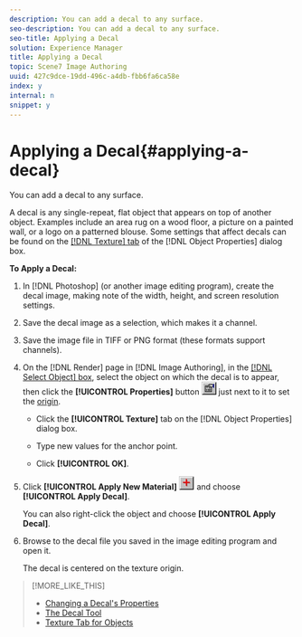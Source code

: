 ```yaml
---
description: You can add a decal to any surface.
seo-description: You can add a decal to any surface.
seo-title: Applying a Decal
solution: Experience Manager
title: Applying a Decal
topic: Scene7 Image Authoring
uuid: 427c9dce-19dd-496c-a4db-fbb6fa6ca58e
index: y
internal: n
snippet: y
---
```


# Applying a Decal{#applying-a-decal}

You can add a decal to any surface.

A decal is any single-repeat, flat object that appears on top of another object. Examples include an area rug on a wood floor, a picture on a painted wall, or a logo on a patterned blouse. Some settings that affect decals can be found on the [ [!DNL Texture] tab](../../../c-vat-obj-pg/c-vat-abt-obj-prop/c-vat-3d-obj-prop/c-vat-3d-flow-obj-prop/c-vat-text-tab-obj.md#concept-81d47c5bdaf64427a222acfee3e6d557) of the [!DNL Object Properties] dialog box.

**To Apply a Decal:** 

1. In [!DNL Photoshop] (or another image editing program), create the decal image, making note of the width, height, and screen resolution settings.
1. Save the decal image as a selection, which makes it a channel.
1. Save the image file in TIFF or PNG format (these formats support channels).
1. On the [!DNL Render] page in [!DNL Image Authoring], in the [ [!DNL Select Object] box](../../../c-vat-gs/c-vat-sel-obj/c-vat-sel-object-box.md#concept-d127c6efaabd436a96c02f36a7bce6ac), select the object on which the decal is to appear, then click the **[!UICONTROL Properties]** button ![](assets/finger.png) just next to it to set the [origin](../../../c-vat-obj-pg/c-vat-abt-obj-prop/c-vat-3d-obj-prop/c-vat-3d-flow-obj-prop/c-vat-text-tab-obj.md#concept-81d47c5bdaf64427a222acfee3e6d557).

    * Click the **[!UICONTROL Texture]** tab on the [!DNL Object Properties] dialog box. 
    
    * Type new values for the anchor point. 
    * Click **[!UICONTROL OK]**.

1. Click **[!UICONTROL Apply New Material]** ![](assets/new_material.png) and choose **[!UICONTROL Apply Decal]**.

   You can also right-click the object and choose **[!UICONTROL Apply Decal]**. 

1. Browse to the decal file you saved in the image editing program and open it.

   The decal is centered on the texture origin.

>[!MORE_LIKE_THIS]
>
>* [Changing a Decal's Properties](../../../c-vat-rend-pg/c-vat-rend-obj/c-vat-decals/t-vat-decal-prop.md#task-287527f44dbe405285fb2f55af65107b)
>* [The Decal Tool](../../../c-vat-rend-pg/c-vat-rend-tools/c-vat-decal-tool.md#concept-359ac0b7c4ee42ddb104f9d12c01d596)
>* [Texture Tab for Objects](../../../c-vat-obj-pg/c-vat-abt-obj-prop/c-vat-3d-obj-prop/c-vat-3d-flow-obj-prop/c-vat-text-tab-obj.md#concept-81d47c5bdaf64427a222acfee3e6d557)
